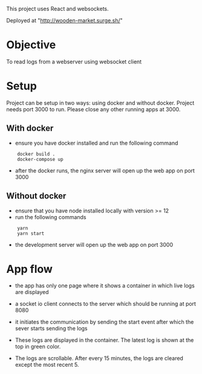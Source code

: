 This project uses React and websockets.

Deployed at "http://wooden-market.surge.sh/"

# Objective

To read logs from a webserver using websocket client

# Setup

Project can be setup in two ways: using docker and without docker.
Project needs port 3000 to run. Please close any other running apps at 3000.

## With docker

- ensure you have docker installed and run the following command

```console
	docker build .
	docker-compose up
```

- after the docker runs, the nginx server will open up the web app on port 3000

## Without docker

- ensure that you have node installed locally with version >= 12
- run the following commands

```console
	yarn
	yarn start
```

- the development server will open up the web app on port 3000

# App flow

- the app has only one page where it shows a container in which live logs are displayed

- a socket io client connects to the server which should be running at port 8080

- it initiates the communication by sending the start event after which the sever starts
  sending the logs

- These logs are displayed in the container. The latest log is shown at the top in green color.

- The logs are scrollable. After every 15 minutes, the logs are cleared except the most recent 5.
